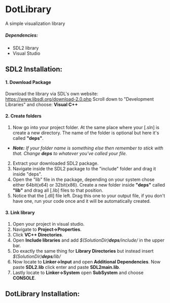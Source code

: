 # DotLibrary
A simple visualization library

##### Dependencies:
* SDL2 library
* Visual Studio

## SDL2 Installation:
#### 1. Download Package
Download the library via SDL's own website:
https://www.libsdl.org/download-2.0.php
Scroll down to "Development Libraries" and choose: 
**Visual C++**

#### 2. Create folders
1. Now go into your project folder. At the same place where your [.sln] is create a new directory.
The name of the folder is optional but here it's called **"deps"**. 
* _**Note:** If your folder name is something else then remember to stick with that. Change **deps** to whatever you've called your file._

2. Extract your downloaded SDL2 package.
3. Navigate inside the SDL2 package to the "include" folder and drag it inside "deps".
4. Open the "lib" file in the package, depending on your system chose either 64bit(x64) or 32bit(x86).
Create a new folder inside **"deps"** called **"lib"** and drag all [.lib] files to that position.
5. Notice that the [.dll] file left. Drag this one to your output file, if you don't have one, run your code once and it will be automatically created.

#### 3. Link library
1. Open your project in visual studio. 
2. Navigate to **Project->Properties**. 
3. Click **VC++ Directories**. 
4. Open **Include libraries** and add _$(SolutionDir)**deps**/include/_ in the upper bar. 
5. Do exactly the same thing for **Library Directories** but instead insert _$(SolutionDir)**deps**/lib/_
6. Now locate to **Linker->Input** and open **Additional Dependencies**. Now paste **SDL2.lib** click enter and paste **SDL2main.lib**.
7. Lastly locate to **Linker->System** open **SubSystem** and choose **CONSOLE**.

## DotLibrary Installation:
